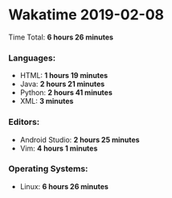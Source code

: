 # Wakatime 2019-02-08

Time Total: **6 hours 26 minutes**

### Languages:
- HTML: **1 hours 19 minutes** 
- Java: **2 hours 21 minutes** 
- Python: **2 hours 41 minutes** 
- XML: **3 minutes** 

### Editors:
- Android Studio: **2 hours 25 minutes** 
- Vim: **4 hours 1 minutes** 

### Operating Systems:
- Linux: **6 hours 26 minutes** 


